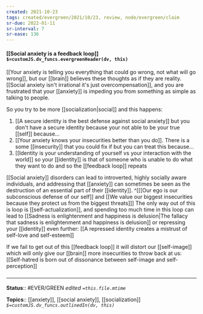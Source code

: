 ```yaml
---
created: 2021-10-23
tags: created/evergreen/2021/10/23, review, node/evergreen/claim
sr-due: 2022-01-11
sr-interval: 7
sr-ease: 136
---
```


#### [[Social anxiety is a feedback loop]] `$=customJS.dv_funcs.evergreenHeader(dv, this)`

[[Your anxiety is telling you everything that could go wrong, not what will go wrong]],
but our [[brain]] believes these thoughts as if they are reality. 
[[Social anxiety isn't irrational it's just overcompensation]], and you are frustrated that your [[anxiety]] is impeding you from something as simple as talking to people.

So you try to be more [[socialization|social]] and this happens:
1. [[A secure identity is the best defense against social anxiety]] but you don't have a secure identity because your not able to be your true [[self]] because...
2. [[Your anxiety knows your insecurities better than you do]]. There is a some [[insecurity]] that you could fix if but you can treat this because... 
3. [[Identity is your understanding of yourself vs your interaction with the world]] so your [[identity]] is that of someone who is unable to do what they want to do and so the [[feedback loop]] repeats

[[Social anxiety]] disorders can lead to introverted, highly socially aware individuals, and addressing that [[anxiety]] can sometimes be seen as the destruction of an essential part of their [[identity]].
^[[[Our ego is our subconscious defense of our self]] and [[We value our biggest insecurities because they protect us from the biggest threats]]]
The only way out of this is loop is [[self-actualization]], and spending too much time in this loop can lead to [[Sadness is enlightenment and happiness is delusion|The fallacy that sadness is enlightenment and happiness is delusion]] or repressing your [[identity]] even further: [[A repressed identity creates a mistrust of self-love and self-esteem]]

If we fail to get out of this [[feedback loop]] it will distort our [[self-image]] which will only give our [[brain]] more insecurities to throw back at us: [[Self-hatred is born out of dissonance between self-image and self-perception]]
### <hr class="footnote"/>

**Status**:: #EVER/GREEN 
*edited `=this.file.mtime`*

**Topics**:: [[anxiety]], [[social anxiety]], [[socialization]]
*`$=customJS.dv_funcs.outlinedIn(dv, this)`*
